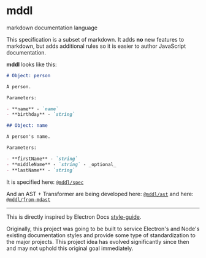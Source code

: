 # mddl

markdown documentation language

This specification is a subset of markdown. It adds **no** new features to markdown, but adds additional rules so it is easier to author JavaScript documentation.

**mddl** looks like this:

```md
# Object: person

A person.

Parameters:

- **name** - `name`
- **birthday** - `string`

## Object: name

A person's name.

Parameters:

- **firstName** - `string`
- **middleName** - `string` - _optional_
- **lastName** - `string`
```

It is specified here: [`@mddl/spec`](./packages/spec/)

And an AST + Transformer are being developed here: [`@mddl/ast`](./packages/ast/) and here: [`@mddl/from-mdast`](./packages/from-mdast/)

***

This is directly inspired by Electron Docs [style-guide](https://github.com/electron/electron/blob/master/docs/styleguide.md).

Originally, this project was going to be built to service Electron's and Node's existing documentation styles and provide some type of standardization to the major projects. This project idea has evolved significantly since then and may not uphold this original goal immediately.

